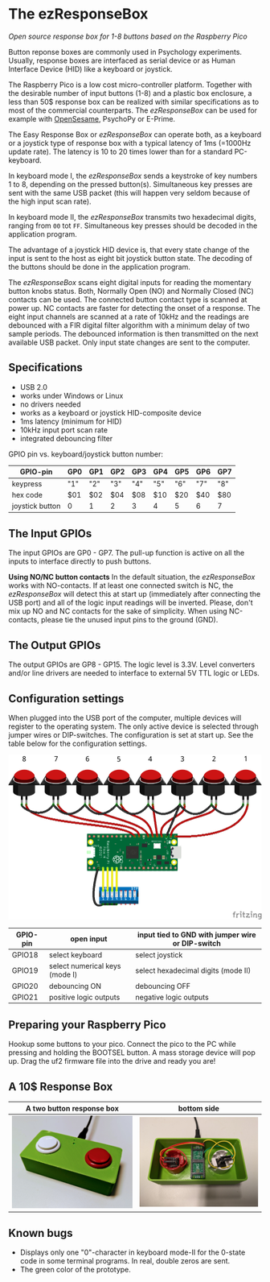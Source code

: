 # The ezResponseBox
*Open source response box for 1-8 buttons based on the Raspberry Pico*

Button reponse boxes are commonly used in Psychology experiments. Usually, response boxes are interfaced as serial device or as Human Interface Device (HID) like a keyboard or joystick.

The Raspberry Pico is a low cost micro-controller platform. Together with the desirable number of input buttons (1-8) and a plastic box enclosure, a less than 50$ response box can be realized with similar specifications as to most of the commercial counterparts. The *ezResponseBox* can be used for example with [OpenSesame](https://osdoc.cogsci.nl/), PsychoPy or E-Prime.

The Easy Response Box or *ezResponseBox* can operate both, as a keyboard or a joystick type of response box with a typical latency of 1ms (=1000Hz update rate). The latency is 10 to 20 times lower than for a standard PC-keyboard.

In keyboard mode I, the *ezResponseBox* sends a keystroke of key numbers 1 to 8, depending on the pressed button(s). Simultaneous key presses are sent with the same USB packet (this will happen very seldom because of the high input scan rate).

In keyboard mode II, the *ezResponseBox* transmits two hexadecimal digits, ranging from `00` tot `FF`. Simultaneous key presses should be decoded in the application program.

The advantage of a joystick HID device is, that every state change of the input is sent to the host as eight bit joystick button state. The decoding of the buttons should be done in the application program.

The *ezResponseBox* scans eight digital inputs for reading the momentary button knobs status. Both, Normally Open (NO) and Normally Closed (NC) contacts can be used. The connected button contact type is scanned at power up. NC contacts are faster for detecting the onset of a response. The eight input channels are scanned at a rate of 10kHz and the readings are debounced with a FIR digital filter algorithm with a minimum delay of two sample periods. The debounced information is then transmitted on the next available USB packet. Only input state changes are sent to the computer.

## Specifications
- USB 2.0
- works under Windows or Linux
- no drivers needed 
- works as a keyboard or joystick HID-composite device
- 1ms latency (minimum for HID)
- 10kHz input port scan rate
- integrated debouncing filter

GPIO pin vs. keyboard/joystick button number:

GPIO-pin | GP0 | GP1 | GP2 | GP3 | GP4 | GP5 | GP6 | GP7
-------- | --- | --- | --- | --- | --- | --- | --- | ---
keypress | "1" | "2" | "3" | "4" | "5" | "6" | "7" | "8"
hex code | $01 | $02 | $04 | $08 | $10 | $20 | $40 | $80
joystick button | 0 | 1 | 2 | 3 | 4 | 5 | 6 | 7 

## The Input GPIOs
The input GPIOs are GP0 - GP7. The pull-up function is active on all the inputs to interface directly to push buttons.

**Using NO/NC button contacts**
In the default situation, the *ezResponseBox* works with NO-contacts. If at least one connected switch is NC, the *ezResponseBox* will detect this at start up (immediately after connecting the USB port) and all of the logic input readings will be inverted. Please, don't mix up NO and NC contacts for the sake of simplicity. When using NC-contacts, please tie the unused input pins to the ground (GND).

## The Output GPIOs
The output GPIOs are GP8 - GP15. The logic level is 3.3V. Level converters and/or line drivers are needed to interface to external 5V TTL logic or LEDs.

## Configuration settings
When plugged into the  USB port of the computer, multiple devices will register to the operating system. The only active device is selected through jumper wires or DIP-switches. The configuration is set at start up. See the table below for the configuration settings.

![ezResponseBox_bb.png](ezResponseBox_bb.png "wiring diagram")

GPIO-pin  | open input | input tied to GND with jumper wire or DIP-switch
--------- | ---------- | ------------------------------------------------
GPIO18 | select keyboard | select joystick
GPIO19 | select numerical keys (mode I) | select hexadecimal digits (mode II)
GPIO20 | debouncing ON | debouncing OFF
GPIO21 | positive logic outputs | negative logic outputs

## Preparing your Raspberry Pico
Hookup some buttons to your pico. Connect the pico to the PC while pressing and holding the BOOTSEL button. A mass storage device will pop up. Drag the uf2 firmware file into the drive and ready you are!

## A 10$ Response Box
A two button response box | bottom side
------------------------- | -----------
![](ezResponseBox.png) | ![](ezResponseBox_bottomside.png)

## Known bugs
- Displays only one "0"-character in keyboard mode-II for the 0-state code in some terminal programs. In real, double zeros are sent.
- The green color of the prototype.

